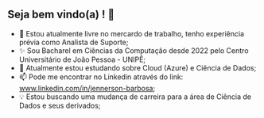 ## Seja bem vindo(a) ! 👋

<!--
**jennerson/jennerson** is a ✨ _special_ ✨ repository because its `README.md` (this file) appears on your GitHub profile.

Here are some ideas to get you started:
-->

- 🔭 Estou atualmente livre no mercardo de trabalho, tenho experiência prévia como Analista de Suporte;
- ✨ Sou Bacharel em Ciências da Computação desde 2022 pelo Centro Universitário de João Pessoa - UNIPÊ;
- 🌱 Atualmente estou estudando sobre Cloud (Azure) e Ciência de Dados;
- 📫 Pode me encontrar no Linkedin através do link: www.linkedin.com/in/jennerson-barbosa;
- 💡 Estou buscando uma mudança de carreira para a área de Ciência de Dados e seus derivados;
